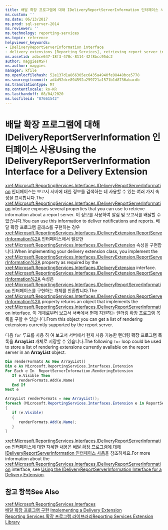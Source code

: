 ```yaml
---
title: 배달 확장 프로그램에 대해 IDeliveryReportServerInformation 인터페이스 사용 | Microsoft Docs
ms.custom: ''
ms.date: 06/13/2017
ms.prod: sql-server-2014
ms.reviewer: ''
ms.technology: reporting-services
ms.topic: reference
helpviewer_keywords:
- IDeliveryReportServerInformation interface
- delivery extensions [Reporting Services], retrieving report server information
ms.assetid: adbce647-18f3-470c-8114-42f8bcc95dc2
author: maggiesMSFT
ms.author: maggies
manager: kfile
ms.openlocfilehash: 52e137d1a866305ec6435a4940fe98448bce5778
ms.sourcegitcommit: ad4d92dce894592a259721a1571b1d8736abacdb
ms.translationtype: MT
ms.contentlocale: ko-KR
ms.lasthandoff: 08/04/2020
ms.locfileid: "87661542"
---
```

# <a name="using-the-ideliveryreportserverinformation-interface-for-a-delivery-extension"></a><span data-ttu-id="cd441-102">배달 확장 프로그램에 대해 IDeliveryReportServerInformation 인터페이스 사용</span><span class="sxs-lookup"><span data-stu-id="cd441-102">Using the IDeliveryReportServerInformation Interface for a Delivery Extension</span></span>
  <span data-ttu-id="cd441-103"><xref:Microsoft.ReportingServices.Interfaces.IDeliveryReportServerInformation> 인터페이스는 보고서 서버에 대한 정보를 검색하는 데 사용할 수 있는 여러 가지 속성을 표시합니다.</span><span class="sxs-lookup"><span data-stu-id="cd441-103">The <xref:Microsoft.ReportingServices.Interfaces.IDeliveryReportServerInformation> interface exposes several properties that you can use to retrieve information about a report server.</span></span> <span data-ttu-id="cd441-104">이 정보를 사용하여 알림 및 보고서를 배달할 수 있습니다.</span><span class="sxs-lookup"><span data-stu-id="cd441-104">You can use this information to deliver notifications and reports.</span></span> <span data-ttu-id="cd441-105">배달 확장 프로그램 클래스를 구현하는 경우 <xref:Microsoft.ReportingServices.Interfaces.IDeliveryExtension.ReportServerInformation%2A> 인터페이스에서 필요한 <xref:Microsoft.ReportingServices.Interfaces.IDeliveryExtension> 속성을 구현합니다.</span><span class="sxs-lookup"><span data-stu-id="cd441-105">When implementing your delivery extension class, you implement the <xref:Microsoft.ReportingServices.Interfaces.IDeliveryExtension.ReportServerInformation%2A> property as required by the <xref:Microsoft.ReportingServices.Interfaces.IDeliveryExtension> interface.</span></span> <span data-ttu-id="cd441-106"><xref:Microsoft.ReportingServices.Interfaces.IDeliveryExtension.ReportServerInformation%2A> 속성은 <xref:Microsoft.ReportingServices.Interfaces.IDeliveryReportServerInformation> 인터페이스를 구현하는 개체를 반환합니다.</span><span class="sxs-lookup"><span data-stu-id="cd441-106">The <xref:Microsoft.ReportingServices.Interfaces.IDeliveryExtension.ReportServerInformation%2A> property returns an object that implements the <xref:Microsoft.ReportingServices.Interfaces.IDeliveryReportServerInformation> interface.</span></span> <span data-ttu-id="cd441-107">이 개체로부터 보고서 서버에서 현재 지원하는 렌더링 확장 프로그램 목록을 구할 수 있습니다.</span><span class="sxs-lookup"><span data-stu-id="cd441-107">From this object you can get a list of rendering extensions currently supported by the report server.</span></span>  
  
 <span data-ttu-id="cd441-108">다음 `for` 루프를 사용 하 여 보고서 서버에서 현재 사용 가능한 렌더링 확장 프로그램 목록을 **ArrayList** 개체로 저장할 수 있습니다.</span><span class="sxs-lookup"><span data-stu-id="cd441-108">The following `for` loop could be used to store a list of rendering extensions currently available on the report server in an **ArrayList** object.</span></span>  
  
```vb  
Dim renderFormats As New ArrayList()  
Dim e As Microsoft.ReportingServices.Interfaces.Extension  
For Each e In  ReportServerInformation.RenderingExtension  
   If e.Visible Then  
      renderFormats.Add(e.Name)  
   End If  
Next e  
```  
  
```csharp  
ArrayList renderFormats = new ArrayList();  
foreach (Microsoft.ReportingServices.Interfaces.Extension e in ReportServerInformation.RenderingExtension)  
{   
   if (e.Visible)  
   {  
      renderFormats.Add(e.Name);  
   }  
}  
```  
  
 <span data-ttu-id="cd441-109"><xref:Microsoft.ReportingServices.Interfaces.IDeliveryReportServerInformation> 인터페이스에 대한 자세한 내용은 [배달 확장 프로그램에 대해 IDeliveryReportServerInformation 인터페이스 사용](using-the-ideliveryreportserverinformation-interface-for-a-delivery-extension.md)을 참조하세요.</span><span class="sxs-lookup"><span data-stu-id="cd441-109">For more information about the <xref:Microsoft.ReportingServices.Interfaces.IDeliveryReportServerInformation> interface, see [Using the IDeliveryReportServerInformation Interface for a Delivery Extension](using-the-ideliveryreportserverinformation-interface-for-a-delivery-extension.md).</span></span>  
  
## <a name="see-also"></a><span data-ttu-id="cd441-110">참고 항목</span><span class="sxs-lookup"><span data-stu-id="cd441-110">See Also</span></span>  
 <xref:Microsoft.ReportingServices.Interfaces>   
 <span data-ttu-id="cd441-111">[배달 확장 프로그램 구현](implementing-a-delivery-extension.md) </span><span class="sxs-lookup"><span data-stu-id="cd441-111">[Implementing a Delivery Extension](implementing-a-delivery-extension.md) </span></span>  
 [<span data-ttu-id="cd441-112">Reporting Services 확장 프로그램 라이브러리</span><span class="sxs-lookup"><span data-stu-id="cd441-112">Reporting Services Extension Library</span></span>](../reporting-services-extension-library.md)  
  
  
